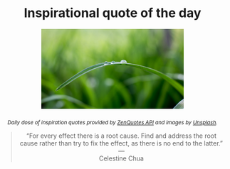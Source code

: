 
<div align="center">

# Inspirational quote of the day

<img src="./data/photo.jpeg" alt="Beautiful nature photo" width="320" height="180">

<sub><i>Daily dose of inspiration quotes provided by [ZenQuotes API](https://zenquotes.io/) and images by [Unsplash](https://unsplash.com/).</i></sub>


<blockquote>&ldquo;For every effect there is a root cause. Find and address the root cause rather than try to fix the effect, as there is no end to the latter.&rdquo; &mdash; <footer>Celestine Chua</footer></blockquote>

</div>
